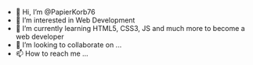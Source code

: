 - 👋 Hi, I’m @PapierKorb76
- 👀 I’m interested in Web Development
- 🌱 I’m currently learning HTML5, CSS3, JS and much more to become a web developer
- 💞️ I’m looking to collaborate on ...
- 📫 How to reach me ...

<!---
PapierKorb76/PapierKorb76 is a ✨ special ✨ repository because its `README.md` (this file) appears on your GitHub profile.
You can click the Preview link to take a look at your changes.
--->
